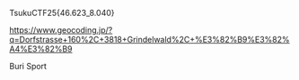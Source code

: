 TsukuCTF25{46.623_8.040}

https://www.geocoding.jp/?q=Dorfstrasse+160%2C+3818+Grindelwald%2C+%E3%82%B9%E3%82%A4%E3%82%B9

Buri Sport